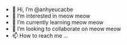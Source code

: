 - 👋 Hi, I’m @anhyeucacbe
- 👀 I’m interested in meow meow
- 🌱 I’m currently learning meow meow
- 💞️ I’m looking to collaborate on meow meow
- 📫 How to reach me ...

<!---
anhyeucacbe/anhyeucacbe is a ✨ special ✨ repository because its `README.md` (this file) appears on your GitHub profile.
You can click the Preview link to take a look at your changes.
--->

